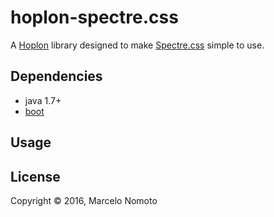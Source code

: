 # hoplon-spectre.css

A [Hoplon][hoplon] library designed to make [Spectre.css][spectre] simple to use.

## Dependencies

- java 1.7+
- [boot][boot]

## Usage

## License

Copyright © 2016, Marcelo Nomoto

[boot]: http://boot-clj.com
[hoplon]: http://hoplon.io
[spectre]: https://picturepan2.github.io/spectre/
